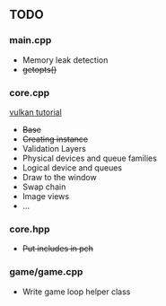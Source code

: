 ## TODO
### main.cpp
- Memory leak detection
- ~~getopts()~~

### core.cpp
[vulkan tutorial](https://vulkan-tutorial.com)
- ~~Base~~
- ~~Creating instance~~
- Validation Layers
- Physical devices and queue families
- Logical device and queues
- Draw to the window
- Swap chain
- Image views
- ...

### core.hpp
- ~~Put includes in pch~~

### game/game.cpp
- Write game loop helper class
